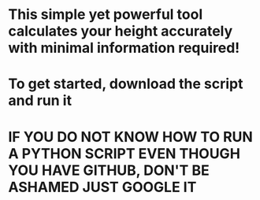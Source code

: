 # This simple yet powerful tool calculates your height accurately with minimal information required!
# To get started, download the script and run it
# IF YOU DO NOT KNOW HOW TO RUN A PYTHON SCRIPT EVEN THOUGH YOU HAVE GITHUB, DON'T BE ASHAMED JUST GOOGLE IT
